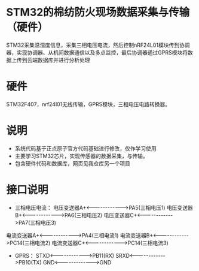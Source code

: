 # STM32的棉纺防火现场数据采集与传输（硬件）
STM32采集温湿度信息，采集三相电压电流，然后控制nRF24L01模块传到协调器，实现协调器、从机间数据通信以及多点监控，最后协调器通过GPRS模块将数据上传到云端数据库并进行分析处理

# 硬件
STM32F407，nrf24l01无线传输，GPRS模块，三相电压电路转换器。

# 说明
- 系统代码基于正点原子官方代码基础进行修改，仅作学习使用
- 主要学习STM32芯片，实现传感器的数据采集，与传输。
- 包含硬件代码和数据库，网页见我仓库另一个项目

# 接口说明
- 三相电压电流：
电压变送器A+<------------>PA5(三相电压1)
电压变送器B+<------------>PA6(三相电压2)
电压变送器C+<------------>PA7(三相电压3) 

电流变送器A+<------------>PA4(三相电流1)
电流变送器B+<------------>PC14(三相电流2)
电流变送器C+<------------>PC14(三相电流3) 

- GPRS：
STXD<------------>PB11(RX)
SRXD<------------>PB10(TX)
GND<------------->GND 



